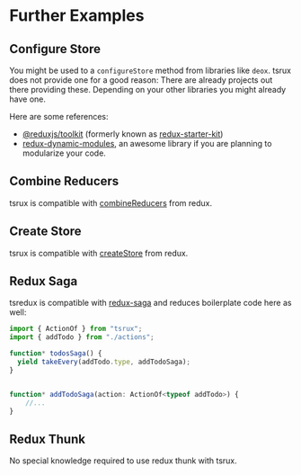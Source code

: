 # Further Examples

## Configure Store

You might be used to a `configureStore` method from libraries like `deox`. tsrux does not provide one for a good reason:
There are already projects out there providing these. Depending on your other libraries you might already have one.

Here are some references:
- [@reduxjs/toolkit](https://www.npmjs.com/package/@reduxjs/toolkit) (formerly known as [redux-starter-kit](https://www.npmjs.com/package/redux-starter-kit))
- [redux-dynamic-modules](https://www.npmjs.com/package/redux-dynamic-modules), an awesome library if you are planning to modularize your code.

## Combine Reducers

tsrux is compatible with [combineReducers](https://redux.js.org/api/combinereducers) from redux.

## Create Store

tsrux is compatible with [createStore](https://redux.js.org/api/createstore) from redux.

## Redux Saga

tsredux is compatible with [redux-saga](https://redux-saga.js.org/) and reduces boilerplate code here as well:

```typescript
import { ActionOf } from "tsrux";
import { addTodo } from "./actions";

function* todosSaga() {
  yield takeEvery(addTodo.type, addTodoSaga);
}


function* addTodoSaga(action: ActionOf<typeof addTodo>) {
    //...
}
```

## Redux Thunk

No special knowledge required to use redux thunk with tsrux.
